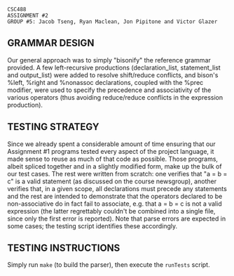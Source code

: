     CSC488                                                              
    ASSIGNMENT #2                                                       
    GROUP #5: Jacob Tseng, Ryan Maclean, Jon Pipitone and Victor Glazer

## GRAMMAR DESIGN
Our general approach was to simply "bisonify" the reference grammar provided. A 
few left-recursive productions (declaration_list, statement_list and 
output_list) were added to resolve shift/reduce conflicts, and bison's %left, 
%right and %nonassoc declarations, coupled with the %prec modifier, were used 
to specify the precedence and associativity of the various operators (thus
avoiding reduce/reduce conflicts in the expression production).

## TESTING STRATEGY
Since we already spent a considerable amount of time ensuring that our 
Assignment #1 programs tested every aspect of the project language, it made 
sense to reuse as much of that code as possible. Those programs, albeit spliced
together and in a slightly modified form, make up the bulk of our test cases.
The rest were written from scratch: one verifies that "a = b = c" is a valid 
statement (as discussed on the course newsgroup), another verifies that, in a 
given scope, all declarations must precede any statements and the rest are 
intended to demonstrate that the operators declared to be non-associative do in
fact fail to associate, e.g. that a = b = c is not a valid expression (the 
latter regrettably couldn't be combined into a single file, since only the 
first error is reported). Note that parse errors are expected in some cases; 
the testing script identifies these accordingly.

## TESTING INSTRUCTIONS
Simply run `make` (to build the parser), then execute the `runTests` script.
